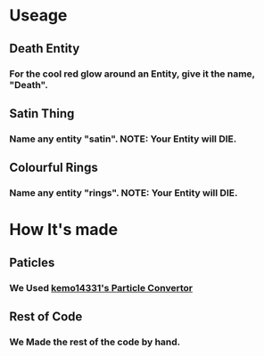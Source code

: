 # Useage
## Death Entity
### For the cool red glow around an Entity, give it the name, "Death".
## Satin Thing
### Name any entity "satin". NOTE: Your Entity will DIE.
## Colourful Rings
### Name any entity "rings". NOTE: Your Entity will DIE.

# How It's made
## Paticles
### We Used [kemo14331's Particle Convertor](https://github.com/kemo14331/Particle-Converter/)
## Rest of Code
### We Made the rest of the code by hand.
